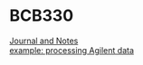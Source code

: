 # BCB330
[Journal and Notes](https://github.com/helen307/BCB330/wiki)<br/>
[example: processing Agilent data](https://htmlpreview.github.io/?https://github.com/helen307/BCB330/blob/master/GSE28283.nb.html)
